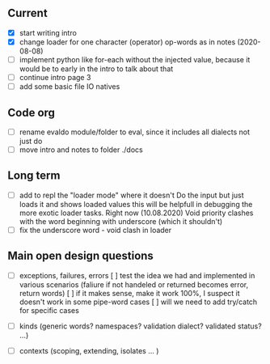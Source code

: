 ## Current

- [x] start writing intro
- [x] change loader for one character (operator) op-words as in notes (2020-08-08)
- [ ] implement python like for-each without the injected value, because it would be to early in the intro to talk about that
- [ ] continue intro page 3	
- [ ] add some basic file IO natives

## Code org

- [ ] rename evaldo module/folder to eval, since it includes all dialects not just do
- [ ] move intro and notes to folder ./docs

## Long term

- [ ] add to repl the "loader mode" where it doesn't Do the input but just loads it and shows loaded values
	  this will be helpfull in debugging the more exotic loader tasks. Right now (10.08.2020) Void priority
	  clashes with the word beginning with underscore (which it shouldn't)
- [ ] fix the underscore word - void clash in loader

## Main open design questions

- [ ] exceptions, failures, errors
	[ ] test the idea we had and implemented in various scenarios (faliure if not handeled or returned becomes error, return words)
	[ ] if it makes sense, make it work 100%, I suspect it doesn't work in some pipe-word cases
	[ ] will we need to add try/catch for specific cases
	
- [ ] kinds (generic words? namespaces? validation dialect? validated status? ...)

- [ ] contexts (scoping, extending, isolates ...	)
